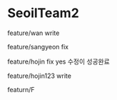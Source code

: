 # SeoilTeam2

feature/wan write

feature/sangyeon fix

feature/hojin fix yes 수정이 성공완료

feature/hojin123 write



featurn/F 

